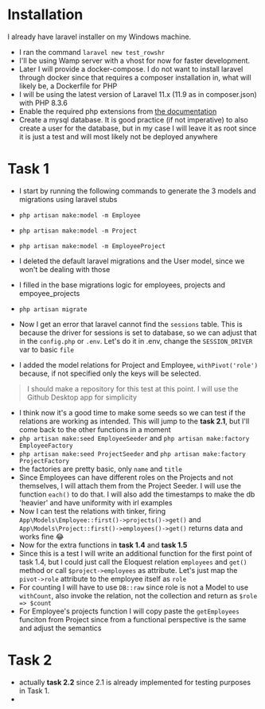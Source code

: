 # Installation
 I already have laravel installer on my Windows machine. 
 - I ran the command `laravel new test_rowshr`
 - I'll be using Wamp server with a vhost for now for faster development. 
 - Later I will provide a docker-compose. I do not want to install laravel through docker since that requires a composer installation in, what will likely be, a Dockerfile for PHP
 - I will be using the latest version of Laravel 11.x (11.9 as in composer.json) with PHP 8.3.6
 - Enable the required php extensions from [the documentation](https://laravel.com/docs/11.x/deployment#server-requirements)
 - Create a mysql database. It is good practice (if not imperative) to also create a user for the database, but in my case I will leave it as root since it is just a test and will most likely not be deployed anywhere
# Task 1
 - I start by running the following commands to generate the 3 models and migrations using laravel stubs
 - `php artisan make:model -m Employee`
 - `php artisan make:model -m Project`
 - `php artisan make:model -m EmployeeProject`
 
 - I deleted the default laravel migrations and the User model, since we won't be dealing with those
 - I filled in the base migrations logic for employees, projects and empoyee_projects
 - `php artisan migrate`
 - Now I get an error that laravel cannot find the `sessions` table. This is because the driver for sessions is set to database, so we can adjust that in the `config.php` or `.env`. Let's do it in .env, change the `SESSION_DRIVER` var to basic `file`
 - I added the model relations for Project and Employee, `withPivot('role')` because, if not specified only the keys will be selected.
 > I should make a repository for this test at this point. I will use the Github Desktop app for simplicity
 - I think now it's a good time to make some seeds so we can test if the relations are working as intended. This will jump to the **task 2.1**, but I'll come back to the other functions in a moment
 - `php artisan make:seed EmployeeSeeder` and `php artisan make:factory EmployeeFactory`
 - `php artisan make:seed ProjectSeeder` and `php artisan make:factory ProjectFactory`
 - the factories are pretty basic, only `name` and `title`
 - Since Employees can have different roles on the Projects and not themselves, I will attach them from the Project Seeder. I will use the function `each()` to do that. I will also add the timestamps to make the db 'heavier' and have uniformity with irl examples
 - Now I can test the relations with tinker, firing `App\Models\Employee::first()->projects()->get()` and `App\Models\Project::first()->employees()->get()` returns data and works fine :joy:
 - Now for the extra functions in **task 1.4** and **task 1.5**
 - Since this is a test I will write an additional function for the first point of task 1.4, but I could just call the Eloquest relation `employees` and `get()` method or call `$project->employees` as attribute. Let's just map the `pivot->role` attribute to the employee itself as `role`
 - For counting I will have to use `DB::raw` since role is not a Model to use `withCount`, also invoke the relation, not the collection and return as `$role => $count`
 - For Employee's projects function I will copy paste the `getEmployees` funciton from Project since from a functional perspective is the same and adjust the semantics

# Task 2
 - actually **task 2.2** since 2.1 is already implemented for testing purposes in Task 1.
 -  